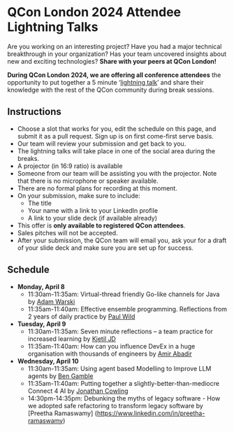# QCon London 2024 Attendee Lightning Talks

Are you working on an interesting project? Have you had a major technical breakthrough in your organization? Has your team uncovered insights about new and exciting technologies? **Share with your peers at QCon London!**

**During QCon London 2024, we are offering all conference attendees** the opportunity to put together a 5 minute ‘[lightning talk](https://en.wikipedia.org/wiki/Lightning_talk)’ and share their knowledge with the rest of the QCon community during break sessions.

## Instructions
- Choose a slot that works for you, edit the schedule on this page, and submit it as a pull request. Sign up is on first come-first serve basis.
- Our team will review your submission and get back to you.
- The lightning talks will take place in one of the social area during the breaks.
- A projector (in 16:9 ratio) is available
- Someone from our team will be assisting you with the projector. Note that there is no microphone or speaker available.
- There are no formal plans for recording at this moment.
- On your submission, make sure to include:
  - The title
  - Your name with a link to your LinkedIn profile
  - A link to your slide deck (if available already)
- This offer is **only available to registered QCon attendees**.
- Sales pitches will not be accepted.
- After your submission, the QCon team will email you, ask your for a draft of your slide deck and make sure you are set up for success.

## Schedule
- **Monday, April 8**
  - 11:30am-11:35am: Virtual-thread friendly Go-like channels for Java by [Adam Warski](https://www.linkedin.com/in/adamwarski/)
  - 11:35am-11:40am: Effective ensemble programming. Reflections from 2 years of daily practice by [Paul Wild](https://uk.linkedin.com/in/wildpaul)
- **Tuesday, April 9**
  - 11:30am-11:35am: Seven minute reflections – a team practice for increased learning by [Kjetil JD](https://www.linkedin.com/in/kjetiljd/)
  - 11:35am-11:40am: How can you influence DevEx in a huge organisation with thousands of engineers by [Amir Abadir](http://www.linkedin.com/in/amirabadir)
- **Wednesday, April 10**
  - 11:30am-11:35am: Using agent based Modelling to Improve LLM agents by [Ben Gamble](http://www.linkedin.com/in/bengamble7)
  - 11:35am-11:40am: Putting together a slightly-better-than-mediocre Connect 4 AI by [Jonathan Cowling](https://uk.linkedin.com/in/jonathan-cowling)
  - 14:30pm-14:35pm: Debunking the myths of legacy software - How we adopted safe refactoring to transform legacy software by [Preetha Ramaswamy] (https://www.linkedin.com/in/preetha-ramaswamy)
